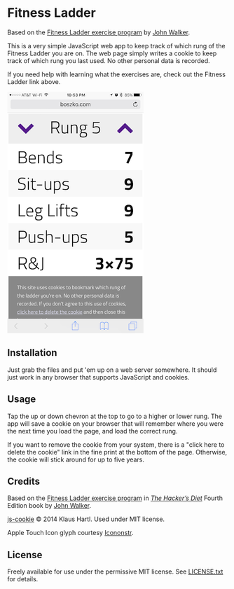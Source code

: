 # Fitness Ladder

Based on the [Fitness Ladder exercise program](http://www.fourmilab.ch/hackdiet/e4/exercise.html) by [John Walker](http://www.fourmilab.ch/).

This is a very simple JavaScript web app to keep track of which rung of the Fitness Ladder you are on. The web page simply writes a cookie to keep track of which rung you last used. No other personal data is recorded.

If you need help with learning what the exercises are, check out the Fitness Ladder link above.

![Running on an iPhone 6 Plus](./fitness-ladder-iphone.png?raw=true)

## Installation

Just grab the files and put 'em up on a web server somewhere. It should just work in any browser that supports JavaScript and cookies.

## Usage

Tap the up or down chevron at the top to go to a higher or lower rung. The app will save a cookie on your browser that will remember where you were the next time you load the page, and load the correct rung.

If you want to remove the cookie from your system, there is a "click here to delete the cookie" link in the fine print at the bottom of the page. Otherwise, the cookie will stick around for up to five years.

## Credits

Based on the [Fitness Ladder exercise program](http://www.fourmilab.ch/hackdiet/e4/exercise.html) in [*The Hacker’s Diet*](http://www.fourmilab.ch/hackdiet/) Fourth Edition  book by [John Walker](http://www.fourmilab.ch/).

[js-cookie](https://github.com/js-cookie/js-cookie) © 2014 Klaus Hartl. Used under MIT license.

Apple Touch Icon glyph courtesy [Icononstr](https://iconmonstr.com/accessibility-2/?png).

## License

Freely available for use under the permissive MIT license. See [LICENSE.txt]() for details.
